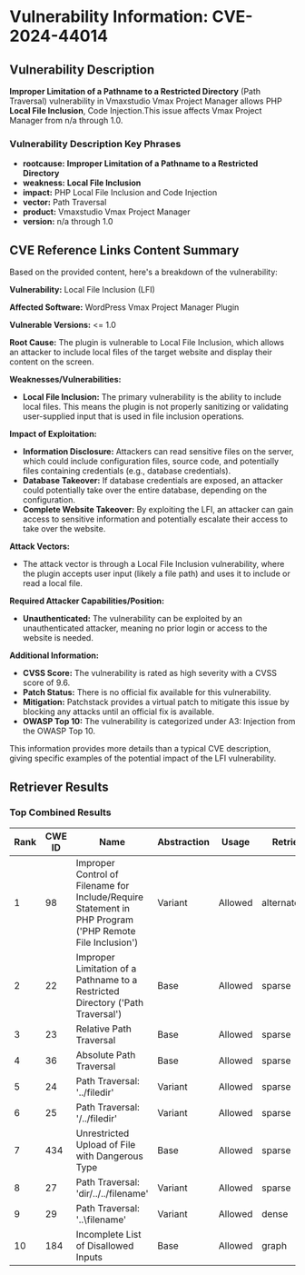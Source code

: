 # Vulnerability Information: CVE-2024-44014

## Vulnerability Description
**Improper Limitation of a Pathname to a Restricted Directory** (Path Traversal) vulnerability in Vmaxstudio Vmax Project Manager allows PHP **Local File Inclusion**, Code Injection.This issue affects Vmax Project Manager from n/a through 1.0.

### Vulnerability Description Key Phrases
- **rootcause:** **Improper Limitation of a Pathname to a Restricted Directory**
- **weakness:** **Local File Inclusion**
- **impact:** PHP Local File Inclusion and Code Injection
- **vector:** Path Traversal
- **product:** Vmaxstudio Vmax Project Manager
- **version:** n/a through 1.0

## CVE Reference Links Content Summary
Based on the provided content, here's a breakdown of the vulnerability:

**Vulnerability:** Local File Inclusion (LFI)

**Affected Software:** WordPress Vmax Project Manager Plugin

**Vulnerable Versions:** <= 1.0

**Root Cause:** The plugin is vulnerable to Local File Inclusion, which allows an attacker to include local files of the target website and display their content on the screen.

**Weaknesses/Vulnerabilities:**
*   **Local File Inclusion:** The primary vulnerability is the ability to include local files. This means the plugin is not properly sanitizing or validating user-supplied input that is used in file inclusion operations.

**Impact of Exploitation:**
*   **Information Disclosure:** Attackers can read sensitive files on the server, which could include configuration files, source code, and potentially files containing credentials (e.g., database credentials).
*   **Database Takeover:** If database credentials are exposed, an attacker could potentially take over the entire database, depending on the configuration.
*   **Complete Website Takeover:** By exploiting the LFI, an attacker can gain access to sensitive information and potentially escalate their access to take over the website.

**Attack Vectors:**
*   The attack vector is through a Local File Inclusion vulnerability, where the plugin accepts user input (likely a file path) and uses it to include or read a local file.

**Required Attacker Capabilities/Position:**
*   **Unauthenticated:** The vulnerability can be exploited by an unauthenticated attacker, meaning no prior login or access to the website is needed.

**Additional Information:**
*   **CVSS Score:** The vulnerability is rated as high severity with a CVSS score of 9.6.
*   **Patch Status:** There is no official fix available for this vulnerability.
*   **Mitigation:** Patchstack provides a virtual patch to mitigate this issue by blocking any attacks until an official fix is available.
*   **OWASP Top 10:** The vulnerability is categorized under A3: Injection from the OWASP Top 10.

This information provides more details than a typical CVE description, giving specific examples of the potential impact of the LFI vulnerability.

## Retriever Results

### Top Combined Results

| Rank | CWE ID | Name | Abstraction | Usage  | Retrievers | Individual Scores |
|------|--------|------|-------------|-------|------------|-------------------|
| 1 | 98 | Improper Control of Filename for Include/Require Statement in PHP Program ('PHP Remote File Inclusion') | Variant | Allowed | alternate_terms | 1.000 |
| 2 | 22 | Improper Limitation of a Pathname to a Restricted Directory ('Path Traversal') | Base | Allowed | sparse | 0.346 |
| 3 | 23 | Relative Path Traversal | Base | Allowed | sparse | 0.279 |
| 4 | 36 | Absolute Path Traversal | Base | Allowed | sparse | 0.269 |
| 5 | 24 | Path Traversal: '../filedir' | Variant | Allowed | sparse | 0.259 |
| 6 | 25 | Path Traversal: '/../filedir' | Variant | Allowed | sparse | 0.246 |
| 7 | 434 | Unrestricted Upload of File with Dangerous Type | Base | Allowed | sparse | 0.242 |
| 8 | 27 | Path Traversal: 'dir/../../filename' | Variant | Allowed | sparse | 0.231 |
| 9 | 29 | Path Traversal: '\..\filename' | Variant | Allowed | dense | 0.597 |
| 10 | 184 | Incomplete List of Disallowed Inputs | Base | Allowed | graph | 0.002 |

